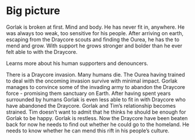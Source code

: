 # Big picture
Gorlak is broken at first. Mind and body. He has never fit in, anywhere. He was always too weak, too sensitive for his people. After arriving on earth, escaping from the Draycore scouts and finding the Ourea, he has the to mend and grow. With support he grows stronger and bolder than he ever felt able to with the Draycore. 

Learns more about his human supporters and denouncers.

There is a Draycore invasion.
Many humans die.
The Ourea having trained to deal with the oncoming invasion survive with minimal impact.
Gorlak manages to convince some of the invading army to abandon the Draycore force - promising them sanctuary on Earth.
After having spent years surrounded by humans Gorlak is even less able to fit in with Draycore who have abandoned the Draycore.
Gorlak and Tim’s relationship becomes strained. Tim doesn’t want to admit that he thinks he should be enough for Gorlak to be happy.
Gorlak is restless. Now the Draycore have been beaten back for now he needs to find out whether he could go to the homeland. He needs to know whether he can mend this rift in his people’s culture.